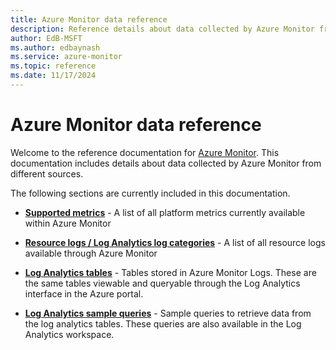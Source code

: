 ```yaml
---
title: Azure Monitor data reference
description: Reference details about data collected by Azure Monitor from different sources.
author: EdB-MSFT
ms.author: edbaynash
ms.service: azure-monitor
ms.topic: reference
ms.date: 11/17/2024
---
```

# Azure Monitor data reference
Welcome to the reference documentation for [Azure Monitor](/azure/azure-monitor/). This documentation includes details about data collected by Azure Monitor from different sources.


The following sections are currently included in this documentation.

- [**Supported metrics**](./metrics-index.md)  - A list of all platform  metrics currently available within Azure Monitor

- [**Resource logs / Log Analytics log categories**](./logs-index.md)  - A list of all resource logs available through Azure Monitor 
- [**Log Analytics tables**](./tables-category.md) - Tables stored in Azure Monitor Logs. These are the same tables viewable and queryable through the Log Analytics interface in the Azure portal.
- [**Log Analytics sample queries**](./queries-by-table.md) - Sample queries to retrieve data from the log analytics tables. These queries are also available in the Log Analytics workspace.
